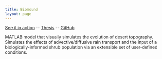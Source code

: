 ```yaml
---
title: Biomound
layout: page
---
```


[See it in action](https://www.linkedin.com/pub/mitchell-barron/102/540/742) --
[Thesis](http://bit.ly/1crwt5E) --
[GitHub](https://github.com/mtchllbrrn/biomound/)

MATLAB model that visually simulates the evolution of desert topography. Simulates the effects of advective/diffusive rain transport and the input of a biologically-informed shrub population via an extensible set of user-defined conditions.

